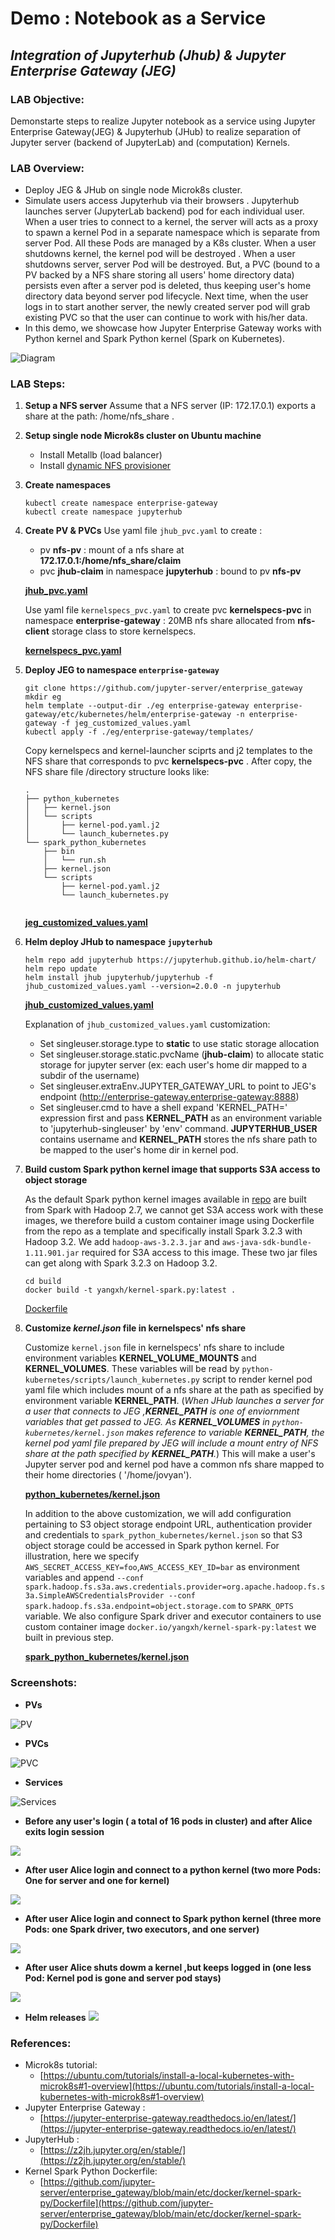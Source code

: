# Demo : Notebook as a Service  
## _Integration of Jupyterhub (Jhub) & Jupyter Enterprise Gateway (JEG)_

### LAB Objective:
Demonstarte steps to realize Jupyter notebook as a service using Jupyter Enterprise Gateway(JEG) & Jupyterhub (JHub) to realize separation of Jupyter server (backend of JupyterLab) and (computation) Kernels.
### LAB Overview:
* Deploy JEG & JHub on single node Microk8s cluster.
* Simulate users access Jupyterhub via their browsers . Jupyterhub launches server (JupyterLab backend) pod for each individual user. When a user tries to connect to a kernel, the server will acts as a proxy to spawn a kernel Pod in a separate namespace which is separate from server Pod. All these Pods are managed by a K8s cluster. When a user shutdowns kernel, the kernel pod will be destroyed . When a user shutdowns server, server Pod will be destroyed. But, a PVC (bound to a PV backed by a NFS share storing all users' home directory data) persists even after a server pod is deleted, thus keeping user's home directory data beyond server pod lifecycle. Next time, when the user logs in to start another server, the newly created server pod will grab existing PVC so that the user can continue to work with his/her data.
* In this demo, we showcase how Jupyter Enterprise Gateway works with Python kernel and Spark Python kernel (Spark on Kubernetes).

![Diagram](pictures/diagram.png)
### LAB Steps:
1. **Setup a NFS server**
    Assume that a NFS server (IP: 172.17.0.1) exports a share at the path: /home/nfs_share .

1. **Setup single node Microk8s cluster on Ubuntu machine**
    - Install Metallb (load balancer)
    - Install [dynamic NFS provisioner](https://github.com/kubernetes-sigs/nfs-subdir-external-provisioner)
    
1. **Create namespaces**
    ```
    kubectl create namespace enterprise-gateway
    kubectl create namespace jupyterhub
    ```

1. **Create PV & PVCs**
    Use yaml file `jhub_pvc.yaml` to create  :
	  - pv **nfs-pv** : mount of a nfs share at **172.17.0.1:/home/nfs_share/claim**
	  - pvc **jhub-claim** in namespace **jupyterhub** : bound to pv **nfs-pv** 
	  
    [**jhub_pvc.yaml**](jhub_pvc.yaml)

    Use yaml file `kernelspecs_pvc.yaml`  to create pvc **kernelspecs-pvc** in namespace **enterprise-gateway** : 20MB nfs share allocated from **nfs-client** storage class to store kernelspecs.
    
    [**kernelspecs_pvc.yaml**](kernelspecs_pvc.yaml)
    
1. **Deploy JEG to namespace `enterprise-gateway`**
    ```
    git clone https://github.com/jupyter-server/enterprise_gateway
    mkdir eg
    helm template --output-dir ./eg enterprise-gateway enterprise-gateway/etc/kubernetes/helm/enterprise-gateway -n enterprise-gateway -f jeg_customized_values.yaml
    kubectl apply -f ./eg/enterprise-gateway/templates/
    ```
    Copy kernelspecs and kernel-launcher sciprts and j2 templates to the NFS share that corresponds  to pvc **kernelspecs-pvc** . After copy, the NFS share file /directory structure looks like:

    ```
	.
	├── python_kubernetes
	│   ├── kernel.json
	│   └── scripts
	│       ├── kernel-pod.yaml.j2
	│       └── launch_kubernetes.py
	└── spark_python_kubernetes
	    ├── bin
	    │   └── run.sh
	    ├── kernel.json
	    └── scripts
	        ├── kernel-pod.yaml.j2
	        └── launch_kubernetes.py
			
    ```
        
    [**jeg_customized_values.yaml**](jeg_customized_values.yaml)


1. **Helm deploy JHub to namespace `jupyterhub`**  
    ```
    helm repo add jupyterhub https://jupyterhub.github.io/helm-chart/
    helm repo update
    helm install jhub jupyterhub/jupyterhub -f jhub_customized_values.yaml --version=2.0.0 -n jupyterhub 
    ```
    [**jhub_customized_values.yaml**](jhub_customized_values.yaml)
    
    Explanation of `jhub_customized_values.yaml` customization:
	  - Set singleuser.storage.type to **static** to use static storage allocation
	  - Set singleuser.storage.static.pvcName (**jhub-claim**) to allocate static storage for jupyter server (ex: each user's home dir mapped to a subdir of the username)
	  - Set singleuser.extraEnv.JUPYTER_GATEWAY_URL to point to JEG's endpoint (http://enterprise-gateway.enterprise-gateway:8888)
	  - Set singleuser.cmd to have a shell expand 'KERNEL_PATH=' expression first and pass **KERNEL_PATH** as an environment variable  to 'jupyterhub-singleuser' by 'env' command. **JUPYTERHUB_USER** contains username and **KERNEL_PATH** stores the nfs share path to be mapped to the user's home dir in kernel pod.

1. **Build custom Spark python kernel image that supports S3A access to object storage**

	As the default Spark python kernel images available in [repo](https://hub.docker.com/r/elyra/kernel-spark-py) are built from Spark with Hadoop 2.7, we cannot get S3A access work with these images, we therefore build a custom container image using Dockerfile from the repo as a template and specifically install Spark 3.2.3 with Hadoop 3.2. We add `hadoop-aws-3.2.3.jar` and `aws-java-sdk-bundle-1.11.901.jar` required for S3A access to this image. These two jar files can get along with Spark 3.2.3 on Hadoop 3.2.
	
	```
	cd build
	docker build -t yangxh/kernel-spark.py:latest .
	```
 
	[Dockerfile](build/Dockerfile)
1. **Customize _kernel.json_ file in kernelspecs' nfs share**

	Customize `kernel.json` file in kernelspecs' nfs share to include environment variables **KERNEL_VOLUME_MOUNTS** and **KERNEL_VOLUMES**. These variables will be read by `python-kubernetes/scripts/launch_kubernetes.py` script to render kernel pod yaml file which includes mount of a nfs share at the path as specified by environment variable **KERNEL_PATH**. 
	(_When JHub launches a server for a user that connects to JEG  ,**KERNEL_PATH** is one of enviornment variables that get passed to JEG. As **KERNEL_VOLUMES** in `python-kubernetes/kernel.json` makes reference to variable **KERNEL_PATH**, the kernel pod yaml file prepared by JEG will include a mount entry of NFS share at the path specified by **KERNEL_PATH**._) 
	This will make a user's Jupyter server pod  and kernel pod have a common nfs share mapped to their home directories ( '/home/jovyan').
	
    [**python_kubernetes/kernel.json**](python_kubernetes/kernel.json)

	In addition to the above customization, we will add configuration pertaining to S3 object storage endpoint URL, authentication provider and credentials to `spark_python_kubernetes/kernel.json` so that S3 object storage could be accessed in Spark python kernel. 
	For illustration, here we specify `AWS_SECRET_ACCESS_KEY=foo`,`AWS_ACCESS_KEY_ID=bar` as environment variables and append `--conf spark.hadoop.fs.s3a.aws.credentials.provider=org.apache.hadoop.fs.s3a.SimpleAWSCredentialsProvider --conf spark.hadoop.fs.s3a.endpoint=object.storage.com` to `SPARK_OPTS` variable.
	We also configure Spark driver and executor containers to use custom container image `docker.io/yangxh/kernel-spark-py:latest` we built in previous step.
    
    [**spark_python_kubernetes/kernel.json**](spark_python_kubernetes/kernel.json)
### Screenshots:
- **PVs**

![PV](./pictures/pv.png)

- **PVCs**

![PVC](./pictures/pvc.png)

- **Services**

![Services](./pictures/services.png)

- **Before any user's login ( a total of 16 pods in cluster) and after Alice exits login session**

![](./pictures/ns_pods_before.png)

- **After user Alice login and connect to a python kernel (two more Pods: One for server and one for kernel)**

![](./pictures/ns_pod_after.png)

- **After user Alice login and connect to Spark python kernel (three more Pods: one Spark driver, two executors, and one server)**

![](./pictures/spark_all_pods.png)

- **After user Alice shuts dowm a kernel ,but keeps logged in (one less Pod: Kernel pod is gone and server pod stays)**

![](./pictures/ns_pod_after_kernel_shutdown.png)

- **Helm releases**
![](./pictures/helm.png)

### References:    
+ Microk8s tutorial: 
    + [https://ubuntu.com/tutorials/install-a-local-kubernetes-with-microk8s#1-overview](https://ubuntu.com/tutorials/install-a-local-kubernetes-with-microk8s#1-overview)
+ Jupyter Enterprise Gateway :
    + [https://jupyter-enterprise-gateway.readthedocs.io/en/latest/](https://jupyter-enterprise-gateway.readthedocs.io/en/latest/)
+ JupyterHub : 
    + [https://z2jh.jupyter.org/en/stable/](https://z2jh.jupyter.org/en/stable/)
+ Kernel Spark Python Dockerfile:
    + [https://github.com/jupyter-server/enterprise_gateway/blob/main/etc/docker/kernel-spark-py/Dockerfile](https://github.com/jupyter-server/enterprise_gateway/blob/main/etc/docker/kernel-spark-py/Dockerfile)
